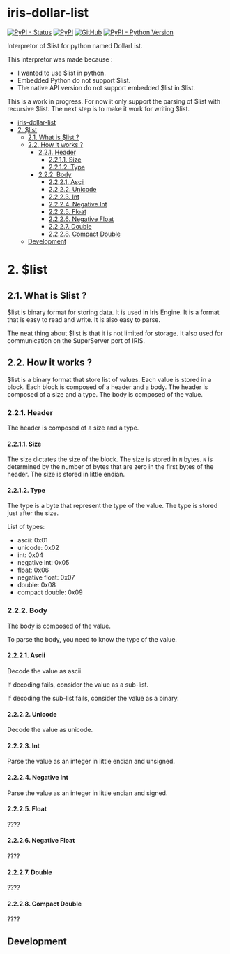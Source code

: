 # iris-dollar-list

[![PyPI - Status](https://img.shields.io/pypi/status/iris-dollar-list)](https://pypi.org/project/iris-dollar-list/)
[![PyPI](https://img.shields.io/pypi/v/iris-dollar-list)](https://pypi.org/project/iris-dollar-list/)
[![GitHub](https://img.shields.io/github/license/grongierisc/iris-dollar-list)](https://github.com/grongierisc/iris-dollar-list/blob/main/LICENSE)
[![PyPI - Python Version](https://img.shields.io/pypi/pyversions/iris-dollar-list)](https://pypi.org/project/iris-dollar-list/)

Interpretor of $list for python named DollarList.

This interpretor was made because :
 * I wanted to use $list in python. 
 * Embedded Python do not support $list. 
 * The native API version do not support embedded $list in $list. 

This is a work in progress. For now it only support the parsing of $list with recursive $list.
The next step is to make it work for writing $list.

- [iris-dollar-list](#iris-dollar-list)
- [2. $list](#2-list)
  - [2.1. What is $list ?](#21-what-is-list-)
  - [2.2. How it works ?](#22-how-it-works-)
    - [2.2.1. Header](#221-header)
      - [2.2.1.1. Size](#2211-size)
      - [2.2.1.2. Type](#2212-type)
    - [2.2.2. Body](#222-body)
      - [2.2.2.1. Ascii](#2221-ascii)
      - [2.2.2.2. Unicode](#2222-unicode)
      - [2.2.2.3. Int](#2223-int)
      - [2.2.2.4. Negative Int](#2224-negative-int)
      - [2.2.2.5. Float](#2225-float)
      - [2.2.2.6. Negative Float](#2226-negative-float)
      - [2.2.2.7. Double](#2227-double)
      - [2.2.2.8. Compact Double](#2228-compact-double)
  - [Development](#development)

# 2. $list

## 2.1. What is $list ?

$list is binary format for storing data. It is used in Iris Engine. It is a format that is easy to read and write. It is also easy to parse.

The neat thing about $list is that it is not limited for storage. It also used for communication on the SuperServer port of IRIS.

## 2.2. How it works ?

$list is a binary format that store list of values. Each value is stored in a block. Each block is composed of a header and a body. The header is composed of a size and a type. The body is composed of the value.

### 2.2.1. Header

The header is composed of a size and a type. 

#### 2.2.1.1. Size

The size dictates the size of the block. The size is stored in `N` bytes.
`N` is determined by the number of bytes that are zero in the first bytes of the header.
The size is stored in little endian.

#### 2.2.1.2. Type

The type is a byte that represent the type of the value. 
The type is stored just after the size.

List of types:
  * ascii: 0x01
  * unicode: 0x02
  * int: 0x04
  * negative int: 0x05
  * float: 0x06
  * negative float: 0x07
  * double: 0x08
  * compact double: 0x09

### 2.2.2. Body

The body is composed of the value.

To parse the body, you need to know the type of the value.

#### 2.2.2.1. Ascii

Decode the value as ascii.

If decoding fails, consider the value as a sub-list.

If decoding the sub-list fails, consider the value as a binary.

#### 2.2.2.2. Unicode

Decode the value as unicode.

#### 2.2.2.3. Int

Parse the value as an integer in little endian and unsigned.

#### 2.2.2.4. Negative Int

Parse the value as an integer in little endian and signed.

#### 2.2.2.5. Float

????

#### 2.2.2.6. Negative Float

????

#### 2.2.2.7. Double

????

#### 2.2.2.8. Compact Double

????


## Development


